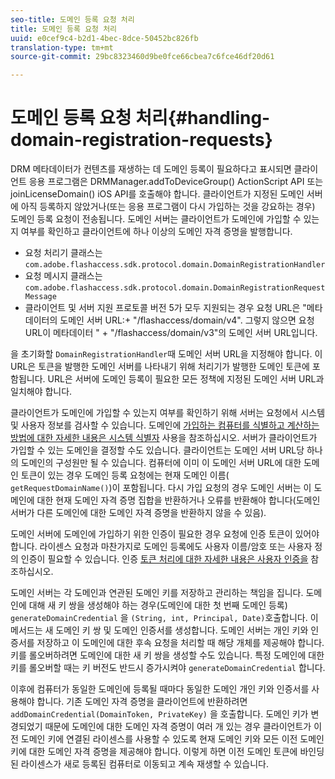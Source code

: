 ```yaml
---
seo-title: 도메인 등록 요청 처리
title: 도메인 등록 요청 처리
uuid: e0cef9c4-b2d1-4bec-8dce-50452bc826fb
translation-type: tm+mt
source-git-commit: 29bc8323460d9be0fce66cbea7c6fce46df20d61

---
```



# 도메인 등록 요청 처리{#handling-domain-registration-requests}

DRM 메타데이터가 컨텐츠를 재생하는 데 도메인 등록이 필요하다고 표시되면 클라이언트 응용 프로그램은 DRMManager.addToDeviceGroup() ActionScript API 또는 joinLicenseDomain() iOS API를 호출해야 합니다. 클라이언트가 지정된 도메인 서버에 아직 등록하지 않았거나(또는 응용 프로그램이 다시 가입하는 것을 강요하는 경우) 도메인 등록 요청이 전송됩니다. 도메인 서버는 클라이언트가 도메인에 가입할 수 있는지 여부를 확인하고 클라이언트에 하나 이상의 도메인 자격 증명을 발행합니다.

* 요청 처리기 클래스는 `com.adobe.flashaccess.sdk.protocol.domain.DomainRegistrationHandler`
* 요청 메시지 클래스는 `com.adobe.flashaccess.sdk.protocol.domain.DomainRegistrationRequestMessage`
* 클라이언트 및 서버 지원 프로토콜 버전 5가 모두 지원되는 경우 요청 URL은 &quot;메타데이터의 도메인 서버 URL:+ &quot;/flashaccess/domain/v4&quot;. 그렇지 않으면 요청 URL이 메타데이터 &quot; + &quot;/flashaccess/domain/v3&quot;의 도메인 서버 URL입니다.

을 초기화할 `DomainRegistrationHandler`때 도메인 서버 URL을 지정해야 합니다. 이 URL은 토큰을 발행한 도메인 서버를 나타내기 위해 처리기가 발행한 도메인 토큰에 포함됩니다. URL은 서버에 도메인 등록이 필요한 모든 정책에 지정된 도메인 서버 URL과 일치해야 합니다.

클라이언트가 도메인에 가입할 수 있는지 여부를 확인하기 위해 서버는 요청에서 시스템 및 사용자 정보를 검사할 수 있습니다. 도메인에 [가입하는 컴퓨터를 식별하고 계산하는 방법에 대한 자세한 내용은 시스템 식별자](../../aaxs-protecting-content/content-implementing-the-license-server/content-processing-aaxs-requests/content-using-machine-ids.md) 사용을 참조하십시오. 서버가 클라이언트가 가입할 수 있는 도메인을 결정할 수도 있습니다. 클라이언트는 도메인 서버 URL당 하나의 도메인의 구성원만 될 수 있습니다. 컴퓨터에 이미 이 도메인 서버 URL에 대한 도메인 토큰이 있는 경우 도메인 등록 요청에는 현재 도메인 이름( `getRequestDomainName()`)이 포함됩니다. 다시 가입 요청의 경우 도메인 서버는 이 도메인에 대한 현재 도메인 자격 증명 집합을 반환하거나 오류를 반환해야 합니다(도메인 서버가 다른 도메인에 대한 도메인 자격 증명을 반환하지 않을 수 있음).

도메인 서버에 도메인에 가입하기 위한 인증이 필요한 경우 요청에 인증 토큰이 있어야 합니다. 라이센스 요청과 마찬가지로 도메인 등록에도 사용자 이름/암호 또는 사용자 정의 인증이 필요할 수 있습니다. 인증 [토큰 처리에 대한 자세한 내용은 사용자 인증을](../../aaxs-protecting-content/content-introduction/content-usage-rules/content-authentication/content-user-authentication.md) 참조하십시오.

도메인 서버는 각 도메인과 연관된 도메인 키를 저장하고 관리하는 책임을 집니다. 도메인에 대해 새 키 쌍을 생성해야 하는 경우(도메인에 대한 첫 번째 도메인 등록) `generateDomainCredential` 을 `(String, int, Principal, Date)`호출합니다. 이 메서드는 새 도메인 키 쌍 및 도메인 인증서를 생성합니다. 도메인 서버는 개인 키와 인증서를 저장하고 이 도메인에 대한 후속 요청을 처리할 때 해당 개체를 제공해야 합니다. 키를 롤오버하려면 도메인에 대한 새 키 쌍을 생성할 수도 있습니다. 특정 도메인에 대한 키를 롤오버할 때는 키 버전도 반드시 증가시켜야 `generateDomainCredential` 합니다.

이후에 컴퓨터가 동일한 도메인에 등록될 때마다 동일한 도메인 개인 키와 인증서를 사용해야 합니다. 기존 도메인 자격 증명을 클라이언트에 반환하려면 `addDomainCredential(DomainToken, PrivateKey)` 을 호출합니다. 도메인 키가 변경되었기 때문에 도메인에 대한 도메인 자격 증명이 여러 개 있는 경우 클라이언트가 이전 도메인 키에 연결된 라이센스를 사용할 수 있도록 현재 도메인 키와 모든 이전 도메인 키에 대한 도메인 자격 증명을 제공해야 합니다. 이렇게 하면 이전 도메인 토큰에 바인딩된 라이센스가 새로 등록된 컴퓨터로 이동되고 계속 재생할 수 있습니다.
